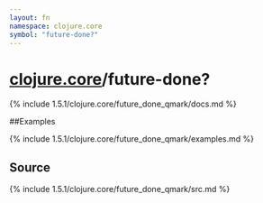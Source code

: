 ```yaml
---
layout: fn
namespace: clojure.core
symbol: "future-done?"
---
```


# [clojure.core](../)/future-done?

{% include 1.5.1/clojure.core/future_done_qmark/docs.md %}

##Examples

{% include 1.5.1/clojure.core/future_done_qmark/examples.md %}
## Source
{% include 1.5.1/clojure.core/future_done_qmark/src.md %}

